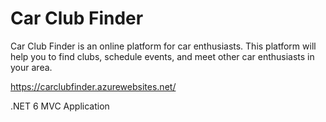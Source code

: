 # Car Club Finder
Car Club Finder is an online platform for car enthusiasts.  This platform will help you to find clubs, schedule events, and meet other car enthusiasts in your area.

https://carclubfinder.azurewebsites.net/

.NET 6 MVC Application
